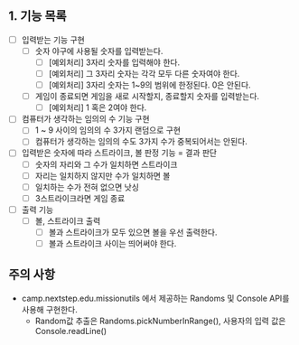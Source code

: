 ## 1. 기능 목록

- [ ] 입력받는 기능 구현
  - [ ] 숫자 야구에 사용될 숫자를 입력받는다.
    - [ ] [예외처리] 3자리 숫자를 입력해야 한다.
    - [ ] [예외처리] 그 3자리 숫자는 각각 모두 다른 숫자여야 한다.
    - [ ] [예외처리] 3자리 숫자는 1~9의 범위에 한정된다. 0은 안된다.
  - [ ] 게임이 종료되면 게임을 새로 시작할지, 종료할지 숫자를 입력받는다.
    - [ ] [예외처리] 1 혹은 2여야 한다.
- [ ] 컴퓨터가 생각하는 임의의 수 기능 구현
  - [ ] 1 ~ 9 사이의 임의의 수 3가지 랜덤으로 구현
  - [ ] 컴퓨터가 생각하는 임의의 수도 3가지 수가 중복되어서는 안된다.
- [ ] 입력받은 숫자에 따라 스트라이크, 볼 판정 기능 = 결과 판단
  - [ ] 숫자의 자리와 그 수가 일치하면 스트라이크
  - [ ] 자리는 일치하지 않지만 수가 일치하면 볼
  - [ ] 일치하는 수가 전혀 없으면 낫싱
  - [ ] 3스트라이크라면 게임 종료
- [ ] 출력 기능
  - [ ] 볼, 스트라이크 출력
    - [ ] 볼과 스트라이크가 모두 있으면 볼을 우선 출력한다.
    - [ ] 볼과 스트라이크 사이는 띄어써야 한다.

## 주의 사항

- camp.nextstep.edu.missionutils 에서 제공하는 Randoms 및 Console API를 사용해 구현한다.
  - Random값 추출은 Randoms.pickNumberInRange(), 사용자의 입력 값은 Console.readLine()